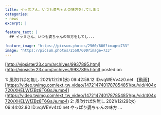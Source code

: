 ```yaml
---
title: イッヌさん、いつも婆ちゃんの味方をしてしまう
categories:
- news
excerpt: |
  
feature_text: |
  ## イッヌさん、いつも婆ちゃんの味方をしてし...
  
feature_image: "https://picsum.photos/2560/600?image=733"
image: "https://picsum.photos/2560/600?image=733"
---
```


[http://vipsister23.com/archives/9937895.html](http://vipsister23.com/archives/9937895.html)
posted on 

<!--more-->

1: 風吹けば名無し 2021/12/29(水) 09:42:59.12 ID:vqWEVv4z0.net 【動画】[https://video.twimg.com/ext_tw_video/1472147401787854851/pu/vid/404x720/XHELWfZBz8T6GsJe.mp4](https://video.twimg.com/ext_tw_video/1472147401787854851/pu/vid/404x720/XHELWfZBz8T6GsJe.mp4) 2: 風吹けば名無し 2021/12/29(水) 09:44:02.80 ID:vqWEVv4z0.net やっぱり婆ちゃんの味方 ...
